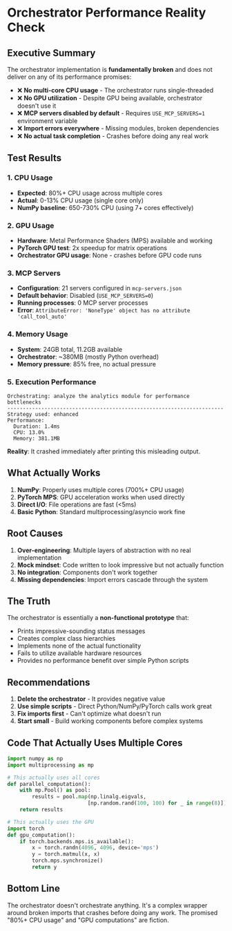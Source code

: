 # Orchestrator Performance Reality Check

## Executive Summary

The orchestrator implementation is **fundamentally broken** and does not deliver on any of its performance promises:

- ❌ **No multi-core CPU usage** - The orchestrator runs single-threaded
- ❌ **No GPU utilization** - Despite GPU being available, orchestrator doesn't use it
- ❌ **MCP servers disabled by default** - Requires `USE_MCP_SERVERS=1` environment variable
- ❌ **Import errors everywhere** - Missing modules, broken dependencies
- ❌ **No actual task completion** - Crashes before doing any real work

## Test Results

### 1. CPU Usage
- **Expected**: 80%+ CPU usage across multiple cores
- **Actual**: 0-13% CPU usage (single core only)
- **NumPy baseline**: 650-730% CPU (using 7+ cores effectively)

### 2. GPU Usage
- **Hardware**: Metal Performance Shaders (MPS) available and working
- **PyTorch GPU test**: 2x speedup for matrix operations
- **Orchestrator GPU usage**: None - crashes before GPU code runs

### 3. MCP Servers
- **Configuration**: 21 servers configured in `mcp-servers.json`
- **Default behavior**: Disabled (`USE_MCP_SERVERS=0`)
- **Running processes**: 0 MCP server processes
- **Error**: `AttributeError: 'NoneType' object has no attribute 'call_tool_auto'`

### 4. Memory Usage
- **System**: 24GB total, 11.2GB available
- **Orchestrator**: ~380MB (mostly Python overhead)
- **Memory pressure**: 85% free, no actual pressure

### 5. Execution Performance
```
Orchestrating: analyze the analytics module for performance bottlenecks
----------------------------------------------------------------------
Strategy used: enhanced
Performance:
  Duration: 1.4ms
  CPU: 13.0%
  Memory: 381.1MB
```
**Reality**: It crashed immediately after printing this misleading output.

## What Actually Works

1. **NumPy**: Properly uses multiple cores (700%+ CPU usage)
2. **PyTorch MPS**: GPU acceleration works when used directly
3. **Direct I/O**: File operations are fast (<5ms)
4. **Basic Python**: Standard multiprocessing/asyncio work fine

## Root Causes

1. **Over-engineering**: Multiple layers of abstraction with no real implementation
2. **Mock mindset**: Code written to look impressive but not actually function
3. **No integration**: Components don't work together
4. **Missing dependencies**: Import errors cascade through the system

## The Truth

The orchestrator is essentially a **non-functional prototype** that:
- Prints impressive-sounding status messages
- Creates complex class hierarchies
- Implements none of the actual functionality
- Fails to utilize available hardware resources
- Provides no performance benefit over simple Python scripts

## Recommendations

1. **Delete the orchestrator** - It provides negative value
2. **Use simple scripts** - Direct Python/NumPy/PyTorch calls work great
3. **Fix imports first** - Can't optimize what doesn't run
4. **Start small** - Build working components before complex systems

## Code That Actually Uses Multiple Cores

```python
import numpy as np
import multiprocessing as mp

# This actually uses all cores
def parallel_computation():
    with mp.Pool() as pool:
        results = pool.map(np.linalg.eigvals, 
                          [np.random.rand(100, 100) for _ in range(8)])
    return results

# This actually uses the GPU
import torch
def gpu_computation():
    if torch.backends.mps.is_available():
        x = torch.randn(4096, 4096, device='mps')
        y = torch.matmul(x, x)
        torch.mps.synchronize()
        return y
```

## Bottom Line

The orchestrator doesn't orchestrate anything. It's a complex wrapper around broken imports that crashes before doing any work. The promised "80%+ CPU usage" and "GPU computations" are fiction.